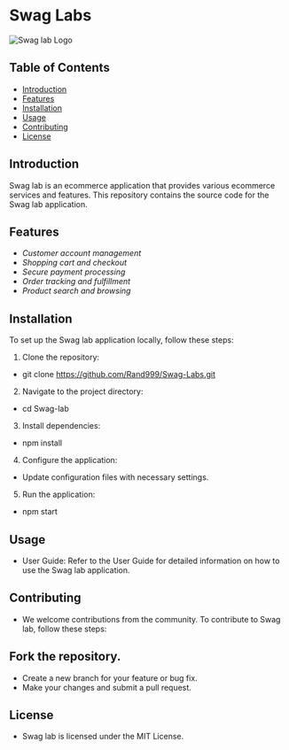 # Swag Labs 

![Swag lab Logo](https://www.saucedemo.com/v1/img/Login_Bot_graphic.png)

## Table of Contents

- [Introduction](#introduction)
- [Features](#features)
- [Installation](#installation)
- [Usage](#usage)
- [Contributing](#contributing)
- [License](#license)

## Introduction

Swag lab is an ecommerce application that provides various ecommerce services and features. This repository contains the source code for the Swag lab application.

## Features

- *Customer account management*
- *Shopping cart and checkout*
- *Secure payment processing*
- *Order tracking and fulfillment*
- *Product search and browsing*


## Installation

To set up the Swag lab application locally, follow these steps:

1. Clone the repository:
*   git clone https://github.com/Rand999/Swag-Labs.git
2. Navigate to the project directory:
*   cd Swag-lab
3. Install dependencies:
*   npm install
4. Configure the application:

* Update configuration files with necessary settings.
5. Run the application:
*   npm start

## Usage
* User Guide: Refer to the User Guide for detailed information on how to use the Swag lab application.

## Contributing
* We welcome contributions from the community. To contribute to Swag lab, follow these steps:

## Fork the repository.
* Create a new branch for your feature or bug fix.
* Make your changes and submit a pull request.

## License
* Swag lab is licensed under the MIT License.